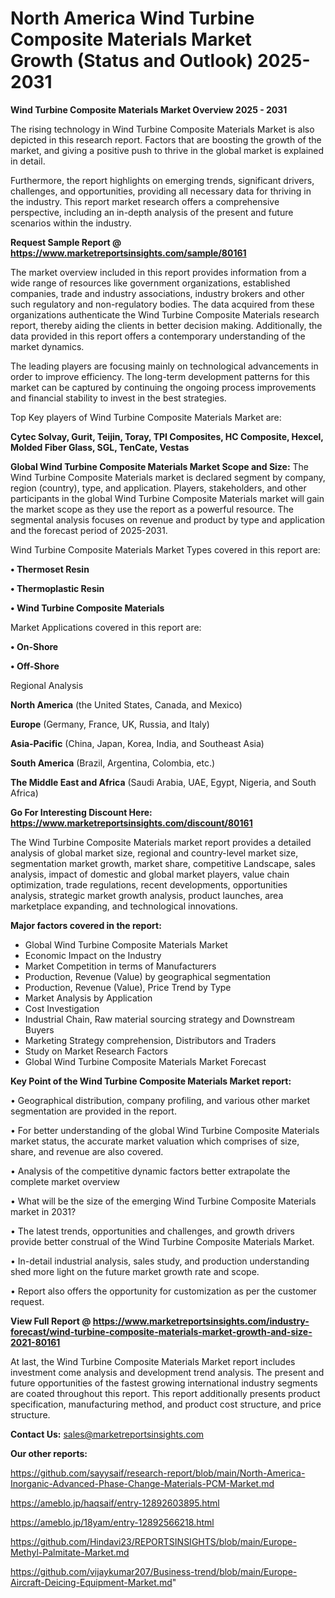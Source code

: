 # North America Wind Turbine Composite Materials Market Growth (Status and Outlook) 2025-2031

<Strong> Wind Turbine Composite Materials Market Overview 2025 - 2031</strong>

The rising technology in Wind Turbine Composite Materials Market is also depicted in this research report. Factors that are boosting the growth of the market, and giving a positive push to thrive in the global market is explained in detail.

Furthermore, the report highlights on emerging trends, significant drivers, challenges, and opportunities, providing all necessary data for thriving in the industry. This report market research offers a comprehensive perspective, including an in-depth analysis of the present and future scenarios within the industry.

<strong>Request Sample Report @ <a href=https://www.marketreportsinsights.com/sample/80161>https://www.marketreportsinsights.com/sample/80161</a></strong>

The market overview included in this report provides information from a wide range of resources like government organizations, established companies, trade and industry associations, industry brokers and other such regulatory and non-regulatory bodies. The data acquired from these organizations authenticate the Wind Turbine Composite Materials research report, thereby aiding the clients in better decision making. Additionally, the data provided in this report offers a contemporary understanding of the market dynamics.

The leading players are focusing mainly on technological advancements in order to improve efficiency. The long-term development patterns for this market can be captured by continuing the ongoing process improvements and financial stability to invest in the best strategies.

Top Key players of Wind Turbine Composite Materials Market are:

<strong>Cytec Solvay, Gurit, Teijin, Toray, TPI Composites, HC Composite, Hexcel, Molded Fiber Glass, SGL, TenCate, Vestas</strong>

<strong><b>Global Wind Turbine Composite Materials Market Scope and Size:</b></strong>
The Wind Turbine Composite Materials market is declared segment by company, region (country), type, and application. Players, stakeholders, and other participants in the global Wind Turbine Composite Materials market will gain the market scope as they use the report as a powerful resource. The segmental analysis focuses on revenue and product by type and application and the forecast period of 2025-2031.

Wind Turbine Composite Materials Market Types covered in this report are:

<strong>• Thermoset Resin

• Thermoplastic Resin

• Wind Turbine Composite Materials</strong>

Market Applications covered in this report are:

<strong>• On-Shore

• Off-Shore</strong> 

Regional Analysis

<strong>North America</strong> (the United States, Canada, and Mexico)

<strong>Europe</strong> (Germany, France, UK, Russia, and Italy)

<strong>Asia-Pacific</strong> (China, Japan, Korea, India, and Southeast Asia)

<strong>South America</strong> (Brazil, Argentina, Colombia, etc.)

<strong>The Middle East and Africa</strong> (Saudi Arabia, UAE, Egypt, Nigeria, and South Africa)

<strong>Go For Interesting Discount Here: <a href=https://www.marketreportsinsights.com/discount/80161>https://www.marketreportsinsights.com/discount/80161</a></strong>

The Wind Turbine Composite Materials market report provides a detailed analysis of global market size, regional and country-level market size, segmentation market growth, market share, competitive Landscape, sales analysis, impact of domestic and global market players, value chain optimization, trade regulations, recent developments, opportunities analysis, strategic market growth analysis, product launches, area marketplace expanding, and technological innovations.

<strong><b>Major factors covered in the report:</b></strong>
<ul>
  <li>Global Wind Turbine Composite Materials Market </li>
  <li>Economic Impact on the Industry</li>
  <li>Market Competition in terms of Manufacturers</li>
  <li>Production, Revenue (Value) by geographical segmentation</li>
  <li>Production, Revenue (Value), Price Trend by Type</li>
  <li>Market Analysis by Application</li>
  <li>Cost Investigation</li>
  <li>Industrial Chain, Raw material sourcing strategy and Downstream Buyers</li>
  <li>Marketing Strategy comprehension, Distributors and Traders</li>
  <li>Study on Market Research Factors</li>
  <li>Global Wind Turbine Composite Materials Market Forecast</li>
</ul>

<strong><b>Key Point of the Wind Turbine Composite Materials Market report:</b></strong>

• Geographical distribution, company profiling, and various other market segmentation are provided in the report.

• For better understanding of the global Wind Turbine Composite Materials market status, the accurate market valuation which comprises of size, share, and revenue are also covered.

• Analysis of the competitive dynamic factors better extrapolate the complete market overview

• What will be the size of the emerging Wind Turbine Composite Materials market in 2031?

• The latest trends, opportunities and challenges, and growth drivers provide better construal of the Wind Turbine Composite Materials Market.

• In-detail industrial analysis, sales study, and production understanding shed more light on the future market growth rate and scope.

• Report also offers the opportunity for customization as per the customer request.

<strong><b>View Full Report @ <a href=https://www.marketreportsinsights.com/industry-forecast/wind-turbine-composite-materials-market-growth-and-size-2021-80161>https://www.marketreportsinsights.com/industry-forecast/wind-turbine-composite-materials-market-growth-and-size-2021-80161</a></b></strong>


At last, the Wind Turbine Composite Materials Market report includes investment come analysis and development trend analysis. The present and future opportunities of the fastest growing international industry segments are coated throughout this report. This report additionally presents product specification, manufacturing method, and product cost structure, and price structure.

<strong>Contact Us:</strong>
sales@marketreportsinsights.com

<strong>Our other reports:</strong>

<a href=https://github.com/sayysaif/research-report/blob/main/North-America-Inorganic-Advanced-Phase-Change-Materials-PCM-Market.md>https://github.com/sayysaif/research-report/blob/main/North-America-Inorganic-Advanced-Phase-Change-Materials-PCM-Market.md</a>

<a href=https://ameblo.jp/haqsaif/entry-12892603895.html>https://ameblo.jp/haqsaif/entry-12892603895.html</a>

<a href=https://ameblo.jp/18yam/entry-12892566218.html>https://ameblo.jp/18yam/entry-12892566218.html</a>

<a href=https://github.com/Hindavi23/REPORTSINSIGHTS/blob/main/Europe-Methyl-Palmitate-Market.md>https://github.com/Hindavi23/REPORTSINSIGHTS/blob/main/Europe-Methyl-Palmitate-Market.md</a>

<a href=https://github.com/vijaykumar207/Business-trend/blob/main/Europe-Aircraft-Deicing-Equipment-Market.md>https://github.com/vijaykumar207/Business-trend/blob/main/Europe-Aircraft-Deicing-Equipment-Market.md</a>"
